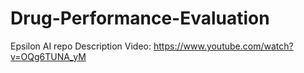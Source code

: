 # Drug-Performance-Evaluation
Epsilon AI repo
Description Video: https://www.youtube.com/watch?v=OQg6TUNA_yM
